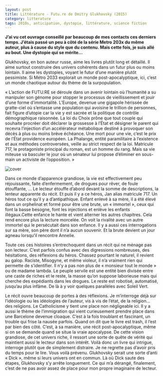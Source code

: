 ```yaml
---
layout: post
title: Littérature - Futu.re de Dmitry Glukhovsky (2015)
category: litterature
tags: 2010s, anticipation, dystopie, littérature, science fiction
---
```


**J’ai vu cet ouvrage conseillé par beaucoup de mes contacts ces derniers temps. J’étais passé un peu à côté de la série Metro 203x du même auteur, plus à cause du style que du contenu. Mais cette fois, je suis allé au bout. Une dystopie qui se mérite…**

Glukhovsky, en bon auteur russe, aime les livres plutôt long et détaillé. Il aime surtout construire des univers cohérents dans un futur plus ou moins lointain. Il aime les dystopies, voyant le futur d’une manière plutôt pessimiste. Si Métro 2033 explorait un monde post-apocalyptique, ici, c’est un monde chaotique autour du thème de la surpopulation.

« L’action de FUTU.RE se déroule dans un avenir lointain où l’humanité a su manipuler son génome pour stopper le processus de vieillissement et jouir d’une forme d’immortalité. L’Europe, devenue une gigapole hérissée de gratte-ciel où s’entasse une population qui avoisine le trillion de personnes, fait figure d’utopie car la vie y est sacrée et la politique de contrôle démographique raisonnée. La loi du Choix prône que tout couple qui souhaite procréer doit déclarer la grossesse à l’État et désigner le parent qui recevra l’injection d’un accélérateur métabolique destiné à provoquer son décès à plus ou moins brève échéance. Une mort pour une vie, c’est le prix de l’État providence européen. La Phalange, entité paramilitaire à l’existence et aux méthodes controversées, veille au strict respect de la loi. Matricule 717, le protagoniste principal du roman, est un homme du rang. Mais sa vie miteuse va basculer le jour où un sénateur lui propose d’éliminer en sous-main un activiste de l’opposition. »

![cover](https://cheziceman.files.wordpress.com/2020/05/futu.re_.jpg?w=664)

Dans ce monde d’apparence grandiose, la vie est effectivement peu réjouissante, faite d’enfermement, de drogues pour rêver, de foule étouffante, … Le lecteur étouffe d’abord devant la somme de descriptions, la lenteur apparente du récit. Et puis il y a ce héros, Jan alias matricule 717. Un héros tout ce qu’il y a d’antipathique. Enfant enlevé à sa mère, il a été élevé dans un orphelinat et formé pour être une brute, un « immortel », ceux qui font la basse besogne, font les injections et enlève les enfants illégaux.Cette enfance le hante et vient alterner les autres chapitres. Cela rend encore plus la lecture morcelée. On voit la rivalité avec un autre immortel qui le persécutait dans son enfance. Il y a aussi ces interrogations sur sa mère, son père dont il n’a aucun souvenir. Et la brute devient un jour agneau lorsqu’il rencontre Annelie.

Toute ces ces histoires s’entrechoquent dans un récit qui ne ménage pas son lecteur. C’est parfois confus avec des digressions nombreuses, des hésitations, des réflexions du héros. Chassez pourtant le naturel, il revient au galop. Raciste, Misogyne, et même violeur, il n’a vraiment rien qui permette de s’identifier. Il n’y a pas non plus de « monsieur tout le monde » ou de madame lambda. Le peuple servile est une entité bien divisée entre une caste de riches et le reste, la masse qu’on suppose laborieuse mais qui cherche des expédiants dans les drogues. Le reste est robotisé, automatisé, jusqu’au plus infâme. De là à y voir quelques parallèles avec Soleil Vert.

Le récit ouvre beaucoup de portes à des réflexions. Je m’interroge déjà sur l’idéologie ou les idéologies de l’auteur, vis à vis de l’état, de la religion… des religions. Le Catholicisme y tient une place non négligeable ici. Il y a aussi le thème de l’immigration qui vient curieusement prendre place dans une Barcelone devenue cloaque. C’est à la fois troublant et fascinant, un trouble qui frise la nausée parfois. Quand on dit que le livre est trash, il l’est par bien des côté. C’est, à sa manière, une récit post-apocalyptique, même si on se demande quand se situe la vraie apocalypse. De cette vision grandiose, de cet univers riche, il ressort une sorte de quête de vérité qui maintient aussi le lecteur dans son intérêt. Voilà donc un livre qui intrigue, interroge plutôt que de simplement distraire. Je ne regrette pas d’avoir pris du temps pour le lire. Vous voilà prévenu. Glukhovsky serait une sorte d’anti « Dick », même si leurs univers ont en commun. Là où Dick saute des étapes, Glukhovsky s’y arrête longuement. Ce qui m’a dérangé, finalement, c’est de ne pas avoir assez de place pour mon propre imaginaire de lecteur.
